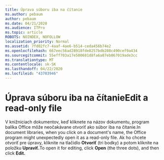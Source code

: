 ```yaml
---
title: Úprava súboru iba na čítanie
ms.author: pebaum
author: pebaum
ms.date: 04/21/2020
ms.audience: ITPro
ms.topic: article
ROBOTS: NOINDEX, NOFOLLOW
localization_priority: Normal
ms.assetid: 7fd02fc7-4aaf-4ae6-b514-ceda456b74e2
ms.openlocfilehash: 667eec56ad28918fde8257bdb208c490cef9a434
ms.sourcegitcommit: 55eff703a17e500681d8fa6a87eb067019ade3cc
ms.translationtype: MT
ms.contentlocale: sk-SK
ms.lasthandoff: 04/22/2020
ms.locfileid: "43703946"
---
```

# <a name="edit-a-read-only-file"></a><span data-ttu-id="de5de-102">Úprava súboru iba na čítanie</span><span class="sxs-lookup"><span data-stu-id="de5de-102">Edit a read-only file</span></span>

<span data-ttu-id="de5de-103">V knižniciach dokumentov, keď kliknete na názov dokumentu, program balíka Office môže neočakávane otvoriť ako súbor iba na čítanie.</span><span class="sxs-lookup"><span data-stu-id="de5de-103">In document libraries, when you click on a document's name, the Office program might unexpectedly open it as a read-only file.</span></span> <span data-ttu-id="de5de-104">Ak ho chcete otvoriť pre úpravy, kliknite na tlačidlo **Otvoriť** (tri bodky) a potom kliknite na položku **Upraviť.**</span><span class="sxs-lookup"><span data-stu-id="de5de-104">To open it for editing, click **Open** (the three dots), and then click **Edit.**</span></span>
  

